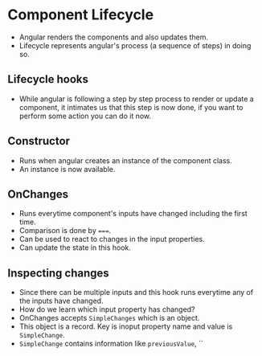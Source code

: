 # Component Lifecycle

- Angular renders the components and also updates them.
- Lifecycle represents angular's process (a sequence of steps) in doing so.

## Lifecycle hooks

- While angular is following a step by step process to render or update a component, it intimates us that this step is
  now done, if you want to perform some action you can do it now.

## Constructor

- Runs when angular creates an instance of the component class.
- An instance is now available.

## OnChanges

- Runs everytime component's inputs have changed including the first time.
- Comparison is done by `===`.
- Can be used to react to changes in the input properties.
- Can update the state in this hook.

## Inspecting changes

- Since there can be multiple inputs and this hook runs everytime any of the inputs have changed.
- How do we learn which input property has changed?
- OnChanges accepts `SimpleChanges` which is an object.
- This object is a record. Key is inoput property name and value is `SimpleChange`.
- `SimpleChange` contains information like `previousValue`, `` 
